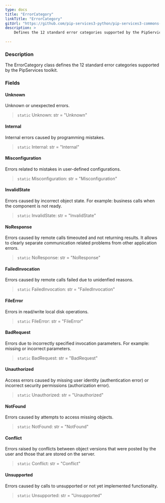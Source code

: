 ```yaml
---
type: docs
title: "ErrorCategory"
linkTitle: "ErrorCategory"
gitUrl: "https://github.com/pip-services3-python/pip-services3-commons-python"
description: >
    Defines the 12 standard error categories supported by the PipServices toolkit.
    
---
```


### Description

The ErrorCategory class defines the 12 standard error categories supported by the PipServices toolkit.

### Fields

<span class="hide-title-link">

#### Unknown
Unknown or unexpected errors.
> `static` Unknown: str = "Unknown"

#### Internal
Internal errors caused by programming mistakes.
> `static` Internal: str = "Internal"

#### Misconfiguration	
Errors related to mistakes in user-defined configurations.
> `static` Misconfiguration: str = "Misconfiguration"
	
#### InvalidState
Errors caused by incorrect object state. 
For example: business calls when the component is not ready.
> `static` InvalidState: str = "InvalidState"
	
#### NoResponse	
Errors caused by remote calls timeouted and not returning results.
It allows to clearly separate communication related problems
from other application errors.
> `static` NoResponse: str = "NoResponse"

#### FailedInvocation	
Errors caused by remote calls failed due to unidenfied reasons.
> `static` FailedInvocation: str = "FailedInvocation"

#### FileError
Errors in read/write local disk operations.
> `static` FileError: str = "FileError"

#### BadRequest
Errors due to incorrectly specified invocation parameters.
For example: missing or incorrect parameters.
> `static` BadRequest: str = "BadRequest"
	
#### Unauthorized
Access errors caused by missing user identity (authentication error)
or incorrect security permissions (authorization error).
> `static` Unauthorized: str = "Unauthorized"

#### NotFound
Errors caused by attempts to access missing objects.
> `static` NotFound: str = "NotFound"
	
#### Conflict
Errors raised by conflicts between object versions that were
posted by the user and those that are stored on the server.
> `static` Conflict: str = "Conflict"	
	
#### Unsupported	
Errors caused by calls to unsupported or not yet implemented functionality.
> `static` Unsupported: str = "Unsupported"

</span>
